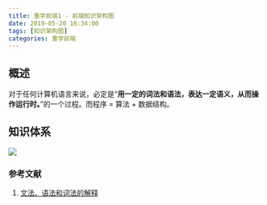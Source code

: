 ```yaml
---
title: 重学前端1 - 前端知识架构图
date: 2019-05-20 16:34:00
tags: [知识架构图]
categories: 重学前端
---
```

## 概述
对于任何计算机语言来说，必定是“**用一定的词法和语法，表达一定语义，从而操作运行时。**”的一个过程。而程序 = 算法 + 数据结构。
<!-- more -->

## 知识体系
![](1-1.jpg)

### 参考文献
1. [文法、语法和词法的解释](https://blog.csdn.net/zhouhao88410234/article/details/71190691)



